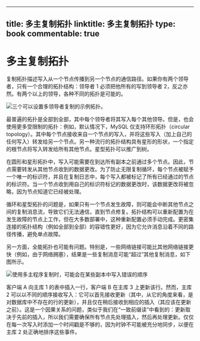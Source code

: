 
---
title: 多主复制拓扑
linktitle: 多主复制拓扑
type: book
commentable: true
---

# 多主复制拓扑

复制拓扑描述写入从一个节点传播到另一个节点的通信路径。如果你有两个领导者，只有一个合理的拓扑结构：领导者 1 必须把他所有的写到领导者 2，反之亦然。有两个以上的领导，各种不同的拓扑是可能的。

![三个可以设置多领导者复制的示例拓扑。](https://s2.ax1x.com/2020/02/09/1fy5eU.png)

最普遍的拓扑是全部到全部，其中每个领导者将其写入每个其他领导。但是，也会使用更多受限制的拓扑：例如，默认情况下，MySQL 仅支持环形拓扑（circular topology）。其中每个节点接收来自一个节点的写入，并将这些写入（加上自己的任何写入）转发给另一个节点。另一种流行的拓扑结构具有星形的形状，一个指定的根节点将写入转发给所有其他节点。星型拓扑可以推广到树。

在圆形和星形拓扑中，写入可能需要在到达所有副本之前通过多个节点。因此，节点需要转发从其他节点收到的数据更改。为了防止无限复制循环，每个节点被赋予一个唯一的标识符，并且在复制日志中，每个写入都被标记了所有已经通过的节点的标识符。当一个节点收到用自己的标识符标记的数据更改时，该数据更改将被忽略，因为节点知道它已经被处理。

循环和星型拓扑的问题是，如果只有一个节点发生故障，则可能会中断其他节点之间的复制消息流，导致它们无法通信，直到节点修复。拓扑结构可以重新配置为在发生故障的节点上工作，但在大多数部署中，这种重新配置必须手动完成。更密集连接的拓扑结构（例如全部到全部）的容错性更好，因为它允许消息沿着不同的路径传播，避免单点故障。

另一方面，全能拓扑也可能有问题。特别是，一些网络链接可能比其他网络链接更快（例如，由于网络拥塞），结果是一些复制消息可能“超过”其他复制消息，如下图所示。

![使用多主程序复制时，可能会在某些副本中写入错误的顺序](https://s2.ax1x.com/2020/02/09/1f6Y0U.md.png)

客户端 A 向主库 1 的表中插入一行，客户端 B 在主库 3 上更新该行。然而，主库 2 可以以不同的顺序接收写入：它可以首先接收更新（其中，从它的角度来看，是对数据库中不存在的行的更新），并且仅在稍后接收到相应的插入（其应该在更新之前）。这是一个因果关系的问题，类似于我们在“一致前缀读”中看到的：更新取决于先前的插入，所以我们需要确保所有节点先处理插入，然后再处理更新。仅仅在每一次写入时添加一个时间戳是不够的，因为时钟不可能被充分地同步，以便在主库 2 处正确地排序这些事件。

    